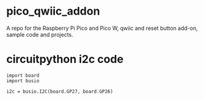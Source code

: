 # pico_qwiic_addon
A repo for the Raspberry Pi Pico and Pico W, qwiic and reset button add-on, sample code and projects.

# circuitpython i2c code
```circuitpython
import board
import busio

i2c = busio.I2C(board.GP27, board.GP26)
